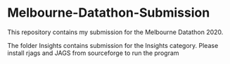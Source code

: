# Melbourne-Datathon-Submission
This repository contains my submission for the Melbourne Datathon 2020.

The folder Insights contains submission for the Insights category.
Please install rjags and JAGS from sourceforge to run the program
